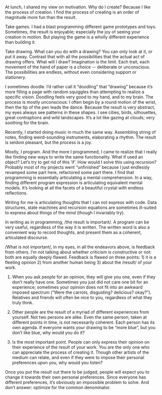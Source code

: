 At lunch, I shared my view on motivation.  Why do I create?  Because I
like the process of creation.  I find the process of creating is an
order of magnitude more fun than the result.

Take games.  I had a blast programming different game prototypes and
toys.  Sometimes, the result is enjoyable; especially the joy of
seeing your creation in motion.  But playing the game is a wholly
different experience than building it.

Take drawing.  What can you do with a drawing?  You can only look at
it, or put it away.  Contrast that with all the possibilities that the
actual act of drawing offers.  What will I draw?  Imagination is the
limit.  Each trait, each movement of the hand of paper is a choice --
deliberate or unconscious.  The possibilities are endless, without
even considering support or stationery.

I sometimes doodle.  I’d rather call it “doodling” that “drawing”
because it’s more filling a page with random squiggles than attempting
to realize a specific vision.  Doodling feels very good to my hand,
and to my brain.  The process is mostly unconscious: I often begin by
a round motion of the wrist, then the tip of the pen leads the dance.
Because the result is very abstract, my eyes always see patterns in
these shapes.  I see cities, birds, silhouettes, great contraptions
and wild landscapes.  It’s a lot like gazing at clouds; very soothing
for the brain.

Recently, I started doing music in much the same way.  Assembling
string of notes, finding weird-sounding instruments, elaborating a
rhythm.  The result is seldom pleasant, but the process is a joy.

Mostly, I program.  And the more I programmed, I came to realize that
I really like finding new ways to write the same functionality.  What
if used an object?  Let’s try to get rid of this ‘if’.  How would I
solve this using recursion?  Probably most of my projects went
“unfinished” because I just endlessly revamped some part here,
refactored some part there.  I find that programming is essentially
articulating a mental comprehension.  In a way, finding different
program expression is articulating equivalent mental models.  It’s
looking at all the facets of a beautiful crystal with endless
reflections.

Writing for me is articulating thoughts that I can not express with
code.  Data structures, state machines and recursion equations are
sometimes ill-suited to express about things of the mind (though I
invariably try).

In writing as in programming, /the result is important/.  A program
can be very useful, regardless of the way it is written.  The written
word is also a convenient way to record thoughts, and present them as
a coherent, articulated discourse.

/What is not important/, in my eyes, in all the endeavors above,
is feedback from others.  I’m not talking about whether criticism is
constructive or not: both are equally deeply flawed.  Feedback is
flawed on three points: 1) it is a fleeting opinion 2) from another
human being 3) about the /result/ of your work.

1) When you ask people for an opinion, they will give you one, even if
they don’t really have one.  Sometimes you just did not care one bit
for an experience; sometimes your opinion does not fit into an awkward
imposed spectrum (“Were the carrots, disgusting? delicious? okay?”).
Relatives and friends will often be nice to you, regardless of what
they truly think.

2) Other people are the result of a myriad of different experiences
from yourself.  Not two persons are alike.  Even the same person,
taken at different points in time, is not necessarily coherent.  Each
person has its own agenda.  If everyone wants your drawing to be “more
blue”, but you don’t like blue, why would you do it?

3) Is the most important point.  People can only express their opinion
on their experience of the result of your work.  You are the only one
who can appreciate the process of creating it.  Though other artists
of the medium can relate, and even if they were to impose their
personal preferences upon you, why would you listen?

Once you put the result out there to be judged, people will expect you
to change it towards their own personal preferences.  Since everyone
has different preferences, it’s obviously an impossible problem to
solve.  And don’t answer: optimize for the common denominator.
